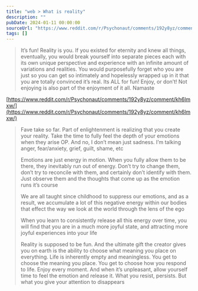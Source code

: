 ```yaml
---
title: "web > What is reality"
description: ""
pubDate: 2024-01-11 00:00:00
sourceUrl: "https://www.reddit.com/r/Psychonaut/comments/192y8yz/comment/kh5x3hg/"
tags: []
---
```


> It’s fun! Reality is you. If you existed for eternity and knew all things, eventually, you would break yourself into separate pieces each with its own unique perspective and experience with an infinite amount of variations and realities. You would purposefully forget who you are just so you can get so intimately and hopelessly wrapped up in it that you are totally convinced it’s real. Its ALL for fun! Enjoy, or don’t! Not enjoying is also part of the enjoyment of it all. Namaste

[https://www.reddit.com/r/Psychonaut/comments/192y8yz/comment/kh6lmxw/](https://www.reddit.com/r/Psychonaut/comments/192y8yz/comment/kh6lmxw/)

> Fave take so far. Part of enlightenment is realizing that you create your reality. Take the time to fully feel the depth of your emotions when they arise OP. And no, I don’t mean just sadness. I’m talking anger, fear/anxiety, grief, guilt, shame, etc
> 
> Emotions are just energy in motion. When you fully allow them to be there, they inevitably run out of energy. Don’t try to change them, don’t try to reconcile with them, and certainly don’t identify with them. Just observe them and the thoughts that come up as the emotion runs it’s course
> 
> We are all taught since childhood to suppress our emotions, and as a result, we accumulate a lot of this negative energy within our bodies that effect the way we look at the world through the lens of the ego
> 
> When you learn to consistently release all this energy over time, you will find that you are in a much more joyful state, and attracting more joyful experiences into your life
> 
> Reality is supposed to be fun. And the ultimate gift the creator gives you on earth is the ability to choose what meaning you place on everything. Life is inherently empty and meaningless. You get to choose the meaning you place. You get to choose how you respond to life. Enjoy every moment. And when it’s unpleasant, allow yourself time to feel the emotion and release it. What you resist, persists. But what you give your attention to disappears